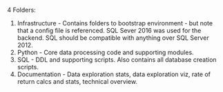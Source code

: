 4 Folders:
1. Infrastructure - Contains folders to bootstrap environment - but note that a config file is referenced.  SQL Sever 2016 was
used for the backend.  SQL should be compatible with anything over SQL Server 2012.
2. Python - Core data processing code and supporting modules.
3. SQL - DDL and supporting scripts.  Also contains all database creation scripts.
4. Documentation - Data exploration stats, data exploration viz, rate of return calcs and stats, technical overview.
